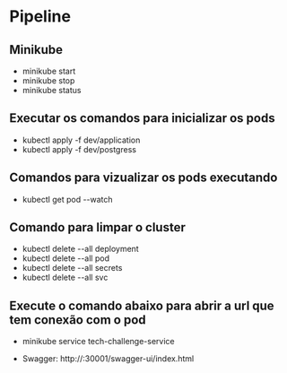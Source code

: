 # Pipeline

## Minikube
- minikube start
- minikube stop
- minikube status

## Executar os comandos para inicializar os pods
- kubectl apply -f dev/application
- kubectl apply -f dev/postgress

## Comandos para vizualizar os pods executando
- kubectl get pod --watch

## Comando para limpar o cluster
- kubectl delete --all deployment
- kubectl delete --all pod
- kubectl delete --all secrets
- kubectl delete --all svc



## Execute o comando abaixo para abrir a url que tem conexão com o pod
- minikube service tech-challenge-service

- Swagger: http://<Ip>:30001/swagger-ui/index.html